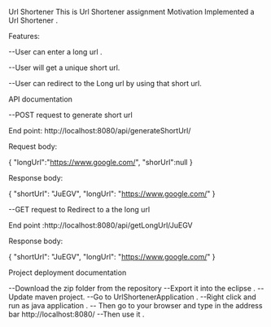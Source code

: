 Url Shortener
This is Url Shortener assignment Motivation Implemented a Url Shortener .

Features:

--User can enter a long url .

--User will get a unique short url.

--User can redirect to the Long url by using that short url.

API documentation

--POST request to generate short url

End point: http://localhost:8080/api/generateShortUrl/

Request body:

{
    "longUrl":"https://www.google.com/",
    "shorUrl":null
}

Response body:

{
    "shortUrl": "JuEGV",
    "longUrl": "https://www.google.com/"
}

--GET request to  Redirect to a the long url

End point :http://localhost:8080/api/getLongUrl/JuEGV

Response body:

{
    "shortUrl": "JuEGV",
    "longUrl": "https://www.google.com/"
}


Project deployment documentation

--Download the zip folder from the repository
--Export it into the eclipse .
--Update maven project.
--Go to UrlShortenerApplication .
--Right click and run as java application .
-- Then go to your browser and type in the address bar http://localhost:8080/
--Then use it .

